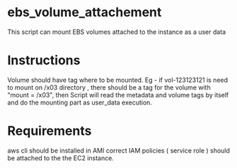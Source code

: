 # ebs_volume_attachement
This script can mount EBS volumes attached to the instance as a user data

# Instructions
Volume should have tag where to be mounted. Eg - if vol-123123121 is need to mount on /x03 directory , there should be a tag for the volume with "mount = /x03", then Script will read the metadata and volume tags by itself and do the mounting part as user_data execution.

# Requirements 
aws cli should be installed in AMI
correct IAM policies ( service role ) should be attached to the the EC2 instance. 
